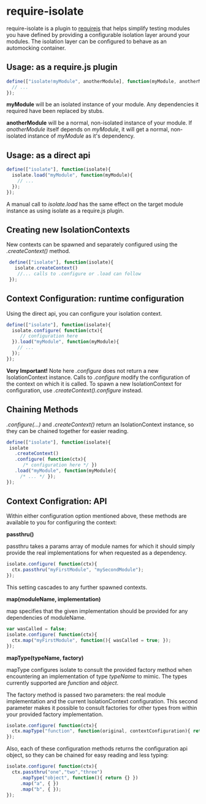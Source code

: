 require-isolate
===============

require-isolate is a plugin to [requirejs](http://requirejs.org/) that helps simplify testing modules you have defined
by providing a configurable isolation layer around your modules. The isolation layer can be configured to behave as an
automocking container.

Usage: as a require.js plugin
-----

```javascript
define(["isolate!myModule", anotherModule], function(myModule, anotherModule){
  // ...
});
```

**myModule** will be an isolated instance of your module. Any dependencies it required have been replaced by stubs.

**anotherModule** will be a normal, non-isolated instance of your module. If _anotherModule_ itself depends on _myModule_,
it will get a normal, non-isolated instance of _myModule_ as it's dependency.

Usage: as a direct api
-----

 ```javascript
 define(["isolate"], function(isolate){
   isolate.load("myModule", function(myModule){
     // ...
   });
 });
 ```

 A manual call to _isolate.load_ has the same effect on the target module instance as using isolate as a require.js plugin.

Creating new IsolationContexts
-----

New contexts can be spawned and separately configured using the _.createContext()_ method.

```javascript
 define(["isolate"], function(isolate){
   isolate.createContext()
    //... calls to .configure or .load can follow
 });
```

Context Configuration: runtime configuration
-----

 Using the direct api, you can configure your isolation context.

 ```javascript
 define(["isolate"], function(isolate){
   isolate.configure( function(ctx){
      // configuration here
   }).load("myModule", function(myModule){
     // ...
   });
 });
 ```

 **Very Important!** Note here _.configure_ does not return a new IsolationContext instance. Calls to _.configure_ modify the
 configuration of the context on which it is called. To spawn a new IsolationContext for configuration, use
 _.createContext().configure_ instead.

Chaining Methods
-----

_.configure(...)_ and _.createContext()_ return an IsolationContext instance, so they can be chained together for easier
reading.

```javascript
define(["isolate"], function(isolate){
 isolate
   .createContext()
   .configure( function(ctx){
      /* configuration here */ })
   .load("myModule", function(myModule){
     /* ... */ });
});
```


Context Configration: API
-----

Within either configuration option mentioned above, these methods are available to you for configuring the context:

**passthru()**

passthru takes a params array of module names for which it should simply provide the real implementations for when
requested as a dependency.

```javascript
isolate.configure( function(ctx){
  ctx.passthru("myFirstModule", "mySecondModule");
});
```

This setting cascades to any further spawned contexts.

**map(moduleName, implementation)**

map specifies that the given implementation should be provided for any dependencies of moduleName.

```javascript
var wasCalled = false;
isolate.configure( function(ctx){
  ctx.map("myFirstModule", function(){ wasCalled = true; });
});
```

**mapType(typeName, factory)**

mapType configures isolate to consult the provided factory method when encountering an implementation of type _typeName_
to mimic. The types currently supported are _function_ and _object_.

The factory method is passed two parameters: the real module implementation and the current IsolationContext configuration.
This second parameter makes it possible to consult factories for other types from within your provided factory implementation.

```javascript
isolate.configure( function(ctx){
  ctx.mapType("function", function(original, contextConfiguration){ return some_cool_transformation_of(original); });
});
```

Also, each of these configuration methods returns the configuration api object, so they can be chained for easy reading
and less typing:

```javascript
isolate.configure( function(ctx){
  ctx.passthru("one","two","three")
     .mapType("object", function(){ return {} })
     .map("a", { })
     .map("b", { });
});
```